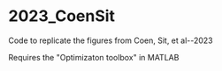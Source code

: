 # 2023_CoenSit
Code to replicate the figures from Coen, Sit, et al--2023

Requires the "Optimizaton toolbox" in MATLAB
